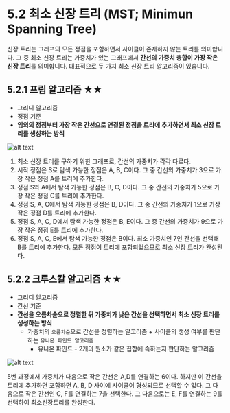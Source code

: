 # 5.2 최소 신장 트리 (MST; Minimun Spanning Tree)

신장 트리는 그래프의 모든 정점을 포함하면서 사이클이 존재하지 않는 트리를 의미합니다. 그 중 최소 신장 트리는 가중치가 있는 그래프에서 **간선의 가중치 총합이 가장 작은 신장 트리**를 의미합니다. 
대표적으로 두 가지 최소 신장 트리 알고리즘이 있습니다.

## 5.2.1 프림 알고리즘 ★★

- 그리디 알고리즘
- 정점 기준
- **임의의 정점부터 가장 작은 간선으로 연결된 정점을 트리에 추가하면서 최소 신장 트리를 생성하는 방식**

![alt text](image.png)

1. 최소 신장 트리를 구하기 위한 그래프로, 간선의 가중치가 각각 다르다.
2. 시작 정점은 S로 탐색 가능한 정점은 A, B, C이다. 그 중 간선의 가중치가 3으로 가장 작은 정점 A를 트리에 추가한다.
3. 정점 S와 A에서   탐색 가능한 정점은 B, C, D이다. 그 중 간선의 가중치가 5으로 가장 작은 정점 C를 트리에 추가한다.
4. 정점 S, A, C에서 탐색 가능한 정점은 B, D이다. 그 중 간선의 가중치가 1으로 가장 작은 정점 D를 트리에 추가한다.
5. 정점 S, A, C, D에서 탐색 가능한 정점은 B, E이다. 그 중 간선의 가중치가 9으로 가장 작은 정점 E를 트리에 추가한다.
6. 정점 S, A, C, E에서 탐색 가능한 정점은 B이다. 최소 가중치인 7인 간선을 선택해 B를 트리에 추가한다. 모든 정점이 트리에 포함되었으므로 최소 신장 트리가 완성된다.

## 5.2.2 크루스칼 알고리즘 ★★

- 그리디 알고리즘
- 간선 기준
- **간선을 오름차순으로 정렬한 뒤 가중치가 낮은 간선을 선택하면서 최소 신장 트리를 생성하는 방식**
    - 가중치의 `오름차순`으로 간선을 정렬하는 알고리즘 + 사이클의 생성 여부를 판단하는 `유니온 파인드 알고리즘`
        - 유니온 파인드 - 2개의 원소가 같은 집합에 속하는지 판단하는 알고리즘

![alt text](image-1.png)

5번 과정에서 가중치가 다음으로 작은 간선은 A,D를 연결하는 6이다. 하지만 이 간선을 트리에 추가하면 포함하면 A, B, D 사이에 사이클이 형성되므로 선택할 수 없다. 그 다음으로 작은 간선인 C, F를 연결하는 7을 선택한다. 그 다음으로는 E, F를 연결하는 9를 선택하여 최소신장트리를 완성한다.